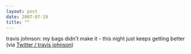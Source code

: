 ```yaml
---
layout: post
date: 2007-07-10
title: ""
---
```

travis johnson: my bags didn't make it - this night just keeps getting better (via <a href="http://twitter.com/travisj/statuses/142416272">Twitter / travis johnson</a>)